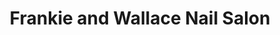 ---
title: "Frankie and Wallace Nail Salon"
url: /shoreline/frankie-and-wallace-nail-salon/
shop: beauty
---